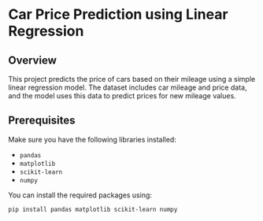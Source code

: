 # Car Price Prediction using Linear Regression

## Overview
This project predicts the price of cars based on their mileage using a simple linear regression model. The dataset includes car mileage and price data, and the model uses this data to predict prices for new mileage values.

## Prerequisites
Make sure you have the following libraries installed:
- `pandas`
- `matplotlib`
- `scikit-learn`
- `numpy`

You can install the required packages using:
```bash
pip install pandas matplotlib scikit-learn numpy
